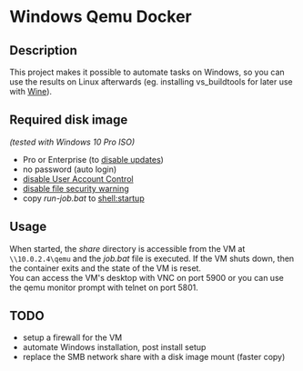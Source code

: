 # Windows Qemu Docker

## Description
This project makes it possible to automate tasks on Windows, so you can use the results on Linux afterwards (eg. installing vs_buildtools for later use with [Wine](https://www.winehq.org/)).

## Required disk image
*(tested with Windows 10 Pro ISO)*
- Pro or Enterprise (to [disable updates](https://www.easeus.com/backup-recovery/how-to-stop-windows-10-from-automatically-update.html))
- no password (auto login)
- [disable User Account Control](https://www.autodesk.com/support/technical/article/caas/sfdcarticles/sfdcarticles/How-to-turn-off-User-Account-Control-in-Windows.html)
- [disable file security warning](https://www.technewstoday.com/open-file-security-warning/)
- copy *run-job.bat* to [shell:startup](https://support.microsoft.com/en-us/windows/add-an-app-to-run-automatically-at-startup-in-windows-10-150da165-dcd9-7230-517b-cf3c295d89dd)

## Usage
When started, the *share* directory is accessible from the VM at ```\\10.0.2.4\qemu``` and the *job.bat* file is executed. If the VM shuts down, then the container exits and the state of the VM is reset. \
You can access the VM's desktop with VNC on port 5900 or you can use the qemu monitor prompt with telnet on port 5801.

## TODO
- setup a firewall for the VM
- automate Windows installation, post install setup
- replace the SMB network share with a disk image mount (faster copy)
